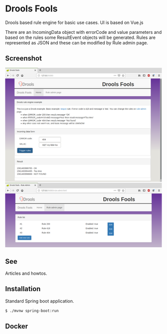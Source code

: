 # Drools Fools

Drools based rule engine for basic use cases. UI is based on Vue.js

There are an IncomingData object with errorCode and value parameters and based on the rules some ResultEvent objects will be generated. Rules are represented as JSON and these can be modified by Rule admin page. 

## Screenshot
![Drools fools screenshot 01](/docs/droolsfools01.png)
![Drools fools screenshot 01](/docs/droolsfools02.png)

## See
Articles and howtos. 

## Installation

Standard Spring boot application.

```bash
$ ./mvnw spring-boot:run
```

## Docker


